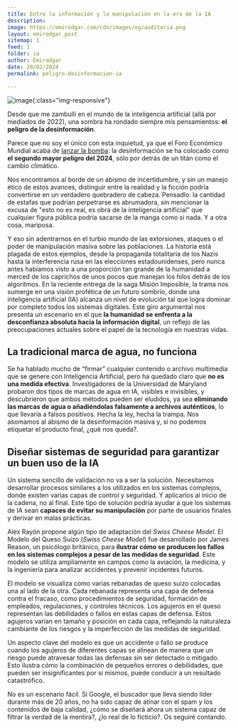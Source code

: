 ```yaml
---
title: Entre la información y la manipulación en la era de la IA
description: 
image: https://emirodgar.com/cdn/images/og/auditoria.png
layout: emirodgar_post
sitemap: 1
feed: 1
folder: ia
author: Emirodgar
date: 20/02/2024
permalink: peligro-desinformacion-ia

---
```


![image](https://github.com/Emirodgar/w-emirodgar-com/assets/4302127/143a68a1-6b92-4d6d-b540-813441b3dfbf){:class="img-responsive"}


Desde que me zambullí en el mundo de la inteligencia artificial (allá por mediados de 2022), una sombra ha rondado siempre mis pensamientos: **el peligro de la desinformación**.

Parece que no soy el único con esta inquietud, ya que el Foro Económico Mundial acaba de [lanzar la bomba](https://www.weforum.org/publications/global-risks-report-2024/in-full/global-risks-2024-at-a-turning-point/): la desinformación se ha colocado como **el segundo mayor peligro del 2024**, sólo por detrás de un titán como el cambio climático.

Nos encontramos al borde de un abismo de incertidumbre, y sin un manejo ético de estos avances, distinguir entre la realidad y la ficción podría convertirse en un verdadero quebradero de cabeza. Pensadlo: la cantidad de estafas que podrían perpetrarse es abrumadora, sin mencionar la excusa de "esto no es real, es obra de la inteligencia artificial" que cualquier figura pública podría sacarse de la manga como si nada. Y a otra cosa, mariposa.

Y eso sin adentrarnos en el turbio mundo de las extorsiones, ataques o el poder de manipulación masiva sobre las poblaciones. La historia está plagada de estos ejemplos, desde la propaganda totalitaria de los Nazis hasta la interferencia rusa en las elecciones estadounidenses, pero nunca antes habíamos visto a una proporción tan grande de la humanidad a merced de los caprichos de unos pocos que manejan los hilos detrás de los algoritmos.
En la reciente entrega de la saga Misión Imposible, la trama nos sumerge en una visión profética de un futuro sombrío, donde una inteligencia artificial (IA) alcanza un nivel de evolución tal que logra dominar por completo todos los sistemas digitales. Este giro argumental nos presenta un escenario en el que **la humanidad se enfrenta a la desconfianza absoluta hacia la información digital**, un reflejo de las preocupaciones actuales sobre el papel de la tecnología en nuestras vidas.

## La tradicional marca de agua, no funciona

Se ha hablado mucho de “firmar” cualquier contenido o archivo multimedia que se genere con Inteligencia Artificial, pero ha quedado claro que **no es una medida efectiva**. 
Investigadores de la Universidad de Maryland probaron dos tipos de marcas de agua en IA, visibles e invisibles, y descubrieron que ambos métodos pueden ser eludidos, ya sea **eliminando las marcas de agua o añadiéndolas falsamente a archivos auténticos**, lo que llevaría a falsos positivos. Hecha la ley, hecha la trampa. 
Nos asomamos al abismo de la desinformación masiva y, si no podemos etiquetar el producto final, ¿qué nos queda?.  


## Diseñar sistemas de seguridad para garantizar un buen uso de la IA

Un sistema sencillo de validación no va a ser la solución. Necesitamos desarrollar procesos similares a los utilizados en los sistemas complejos, donde existen varias capas de control y seguridad. Y aplicarlos al inicio de la cadena, no al final.
Este tipo de solución podría ayudar a que los sistemas de IA sean **capaces de evitar su manipulación** por parte de usuarios finales y derivar en malas prácticas.

Alex Rayón propone algún tipo de adaptación del *Swiss Cheese Model*. El Modelo del Queso Suizo (*Swiss Cheese Model*) fue desarrollado por James Reason, un psicólogo británico, para **ilustrar cómo se producen los fallos en los sistemas complejos a pesar de las medidas de seguridad**. Este modelo se utiliza ampliamente en campos como la aviación, la medicina, y la ingeniería para analizar accidentes y prevenir incidentes futuros.

El modelo se visualiza como varias rebanadas de queso suizo colocadas una al lado de la otra. Cada rebanada representa una capa de defensa contra el fracaso, como procedimientos de seguridad, formación de empleados, regulaciones, y controles técnicos. 
Los agujeros en el queso representan las debilidades o fallos en estas capas de defensa. Estos agujeros varían en tamaño y posición en cada capa, reflejando la naturaleza cambiante de los riesgos y la imperfección de las medidas de seguridad.

Un aspecto clave del modelo es que un accidente o fallo se produce cuando los agujeros de diferentes capas se alinean de manera que un riesgo puede atravesar todas las defensas sin ser detectado o mitigado. Esto ilustra cómo la combinación de pequeños errores o debilidades, que pueden ser insignificantes por sí mismos, puede conducir a un resultado catastrófico.

No es un escenario fácil. Si Google, el buscador que lleva siendo líder durante más de 20 años, no ha sido capaz de atinar con el spam y los contenidos de baja calidad, ¿cómo se diseñará ahora un sistema capaz de filtrar la verdad de la mentira?, ¿lo real de lo ficticio?. 
Os seguiré contando.

